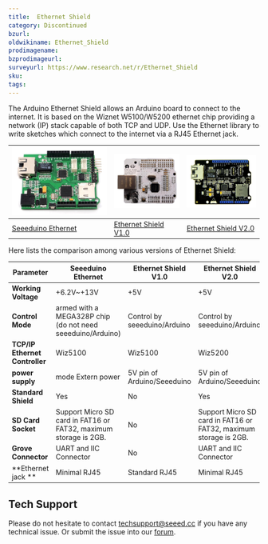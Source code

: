 ```yaml
---
title:  Ethernet Shield‏‎
category: Discontinued
bzurl:
oldwikiname: Ethernet_Shield‏‎
prodimagename:
bzprodimageurl:
surveyurl: https://www.research.net/r/Ethernet_Shield
sku:
tags:
---
```


The Arduino Ethernet Shield allows an Arduino board to connect to the internet. It is based on the Wiznet W5100/W5200 ethernet chip providing a network (IP) stack capable of both TCP and UDP. Use the Ethernet library to write sketches which connect to the internet via a RJ45 Ethernet jack.

|![](https://github.com/SeeedDocument/Ethernet_Shield/raw/master/img/Seeeduino_ethernet-2.jpg)|![](https://github.com/SeeedDocument/Ethernet_Shield/raw/master/img/Ethernet_01.jpg)|![](https://github.com/SeeedDocument/Ethernet_Shield/raw/master/img/W5200_Ethernet_Shield.jpg)|
|---|---|---|
|[Seeeduino Ethernet](https://seeeddoc.github.io/Seeeduino_Ethernet/) |[Ethernet Shield V1.0](https://seeeddoc.github.io/Ethernet_Shield_V1.0/) |[Ethernet Shield V2.0](https://seeeddoc.github.io/Ethernet_Shield_V2.0/)|

Here lists the comparison among various versions of Ethernet Shield:

 |Parameter|Seeeduino Ethernet|Ethernet Shield V1.0|Ethernet Shield V2.0|
 |---|---|---|---|
 |**Working Voltage**|+6.2V~+13V|+5V|+5V|
| **Control Mode**|armed with a MEGA328P chip (do not need seeeduino/Arduino) |Control by seeeduino/Arduino|Control by seeeduino/Arduino|
|**TCP/IP Ethernet Controller**|	Wiz5100|	Wiz5100	|Wiz5200|
|**power supply**| mode	Extern power|	5V pin of Arduino/Seeeduino|	5V pin of Arduino/Seeeduino|
|**Standard Shield**	|Yes|	No	|Yes|
|**SD Card Socket**	|Support Micro SD card in FAT16 or FAT32, maximum storage is 2GB.	|No|	Support Micro SD card in FAT16 or FAT32, maximum storage is 2GB.|
|**Grove Connector**	|UART and IIC Connector	|No|	UART and IIC Connector|
|**Ethernet jack	**|Minimal RJ45	|Standard RJ45	|Minimal RJ45|

## Tech Support
Please do not hesitate to contact [techsupport@seeed.cc](techsupport@seeed.cc) if you have any technical issue. Or submit the issue into our [forum](http://seeedstudio.com/forum/). 